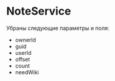 # NoteService
Убраны следующие параметры и поля:
* ownerId
* guid
* userId
* offset
* count
* needWiki
